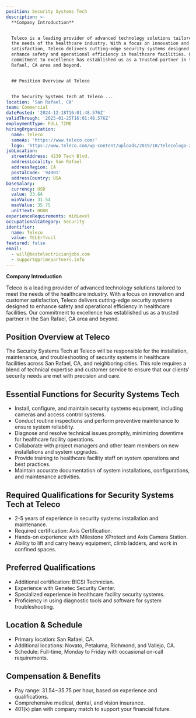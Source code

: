 ```yaml
---
position: Security Systems Tech
description: >-
  **Company Introduction**


  Teleco is a leading provider of advanced technology solutions tailored to meet
  the needs of the healthcare industry. With a focus on innovation and customer
  satisfaction, Teleco delivers cutting-edge security systems designed to
  enhance safety and operational efficiency in healthcare facilities. Our
  commitment to excellence has established us as a trusted partner in the San
  Rafael, CA area and beyond.


  ## Position Overview at Teleco


  The Security Systems Tech at Teleco ...
location: 'San Rafael, CA'
team: Commercial
datePosted: '2024-12-18T16:01:48.576Z'
validThrough: '2025-01-25T16:01:48.576Z'
employmentType: FULL_TIME
hiringOrganization:
  name: Teleco
  sameAs: 'https://www.teleco.com/'
  logo: 'https://www.teleco.com/wp-content/uploads/2019/10/telecologo-2023.png'
jobLocation:
  streetAddress: 4239 Tech Blvd.
  addressLocality: San Rafael
  addressRegion: CA
  postalCode: '94901'
  addressCountry: USA
baseSalary:
  currency: USD
  value: 33.64
  minValue: 31.54
  maxValue: 35.75
  unitText: HOUR
experienceRequirements: midLevel
occupationalCategory: Security
identifier:
  name: Teleco
  value: TELErfvucl
featured: false
email:
  - will@bestelectricianjobs.com
  - support@primepartners.info
---
```




**Company Introduction**

Teleco is a leading provider of advanced technology solutions tailored to meet the needs of the healthcare industry. With a focus on innovation and customer satisfaction, Teleco delivers cutting-edge security systems designed to enhance safety and operational efficiency in healthcare facilities. Our commitment to excellence has established us as a trusted partner in the San Rafael, CA area and beyond.

## Position Overview at Teleco

The Security Systems Tech at Teleco will be responsible for the installation, maintenance, and troubleshooting of security systems in healthcare facilities across San Rafael, CA, and neighboring cities. This role requires a blend of technical expertise and customer service to ensure that our clients' security needs are met with precision and care.

## Essential Functions for Security Systems Tech

- Install, configure, and maintain security systems equipment, including cameras and access control systems.
- Conduct routine inspections and perform preventive maintenance to ensure system reliability.
- Diagnose and resolve technical issues promptly, minimizing downtime for healthcare facility operations.
- Collaborate with project managers and other team members on new installations and system upgrades.
- Provide training to healthcare facility staff on system operations and best practices.
- Maintain accurate documentation of system installations, configurations, and maintenance activities.

## Required Qualifications for Security Systems Tech at Teleco

- 2-5 years of experience in security systems installation and maintenance.
- Required certification: Axis Certification.
- Hands-on experience with Milestone XProtect and Axis Camera Station.
- Ability to lift and carry heavy equipment, climb ladders, and work in confined spaces.

## Preferred Qualifications

- Additional certification: BICSI Technician.
- Experience with Genetec Security Center.
- Specialized experience in healthcare facility security systems.
- Proficiency in using diagnostic tools and software for system troubleshooting.

## Location & Schedule

- Primary location: San Rafael, CA.
- Additional locations: Novato, Petaluma, Richmond, and Vallejo, CA.
- Schedule: Full-time, Monday to Friday with occasional on-call requirements.

## Compensation & Benefits

- Pay range: $31.54-$35.75 per hour, based on experience and qualifications.
- Comprehensive medical, dental, and vision insurance.
- 401(k) plan with company match to support your financial future.
